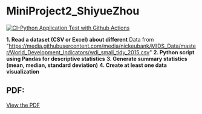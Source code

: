 # MiniProject2_ShiyueZhou
[![CI-Python Application Test with Github Actions](https://github.com/nogibjj/MiniProject2_ShiyueZhou/actions/workflows/ci.yml/badge.svg)](https://github.com/nogibjj/MiniProject2_ShiyueZhou/actions/workflows/ci.yml)


**1. Read a dataset (CSV or Excel) about different**
   Data from  "https://media.githubusercontent.com/media/nickeubank/MIDS_Data/master/World_Development_Indicators/wdi_small_tidy_2015.csv"
**2. Python script using Pandas for descriptive statistics**
**3. Generate summary statistics (mean, median, standard deviation)**
**4. Create at least one data visualization**


## PDF:
[View the PDF](data_report.pdf)
